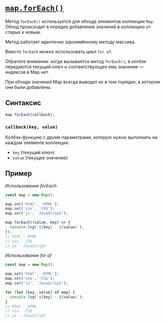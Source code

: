 # [`map.forEach()`](../index.md)

Метод `forEach()` используется для обхода элементов коллекции `Map`. Обход происходит в порядке добавления значений в коллекцию от старых к новым.

Метод работает идентично одноимённому методу массива.

Вместо `forEach` можно использовать цикл `for of`.

Обратите внимание: когда вызывается метод `forEach()`, в колбэк передаются текущий ключ и соответствующее ему значение — индексов в Map нет.

При обходе значений Map всегда выводит их в том порядке, в котором они были добавлены.

## Синтаксис

```js
map.forEach(callback);
```

### `callback(key, value)`

Колбэк-функцию с двумя параметрами, которую нужно выполнить на каждом элементе коллекции.

- `key` (текущий ключ)
- `value` (текущее значение)

## Пример

_Использование forEach_

```js
const map = new Map();

map.set('html', 'HTML');
map.set('css', 'CSS');
map.set('js', 'JavaScript');

map.forEach((value, key) => {
  console.log(`${key} - ${value}`);
});
// html - HTML
// css - CSS
// js - JavaScript
```

_Использование for of_

```js
const map = new Map();

map.set('html', 'HTML');
map.set('css', 'CSS');
map.set('js', 'JavaScript');

for (let [key, value] of map) {
  console.log(`${key} - ${value}`);
}
// html - HTML
// css - CSS
// js - JavaScript
```
